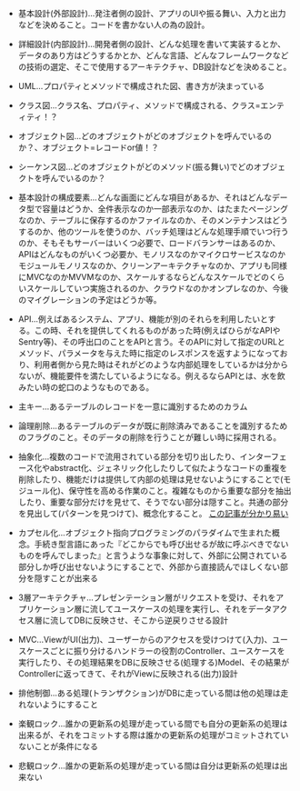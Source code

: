 - 基本設計(外部設計)...発注者側の設計、アプリのUIや振る舞い、入力と出力などを決めること。コードを書かない人の為の設計。

- 詳細設計(内部設計)...開発者側の設計、どんな処理を書いて実装するとか、データのあり方はどうするかとか、どんな言語、どんなフレームワークなどの技術の選定、そこで使用するアーキテクチャ、DB設計などを決めること。

- UML...プロパティとメソッドで構成された図、書き方が決まっている 

- クラス図...クラス名、プロパティ、メソッドで構成される、クラス=エンティティ！？

- オブジェクト図...どのオブジェクトがどのオブジェクトを呼んでいるのか？、オブジェクト=レコードor値！？

- シーケンス図...どのオブジェクトがどのメソッド(振る舞い)でどのオブジェクトを呼んでいるのか？ 

- 基本設計の構成要素...どんな画面にどんな項目があるか、それはどんなデータ型で容量はどうか、全件表示なのか一部表示なのか、はたまたページングなのか、テーブルに保存するのかファイルなのか、そのメンテナンスはどうするのか、他のツールを使うのか、バッチ処理はどんな処理手順でいつ行うのか、そもそもサーバーはいくつ必要で、ロードバランサーはあるのか、APIはどんなものがいくつ必要か、モノリスなのかマイクロサービスなのかモジュールモノリスなのか、クリーンアーキテクチャなのか、アプリも同様にMVCなのかMVVMなのか、スケールするならどんなスケールでどのくらいスケールしていつ実施されるのか、クラウドなのかオンプレなのか、今後のマイグレーションの予定はどうか等。

- API...例えばあるシステム、アプリ、機能が別のそれらを利用したいとする。この時、それを提供してくれるものがあった時(例えばひらがなAPIやSentry等)、その呼出口のことをAPIと言う。そのAPIに対して指定のURLとメソッド、パラメータを与えた時に指定のレスポンスを返すようになっており、利用者側から見た時はそれがどのような内部処理をしているかは分からないが、機能要件を満たしているようになる。例えるならAPIとは、水を飲みたい時の蛇口のようなものである。

- 主キー...あるテーブルのレコードを一意に識別するためのカラム 

- 論理削除...あるテーブルのデータが既に削除済みであることを識別するためのフラグのこと。そのデータの削除を行うことが難しい時に採用される。 

- 抽象化...複数のコードで流用されている部分を切り出したり、インターフェース化やabstract化、ジェネリック化したりして似たようなコードの重複を削除したり、機能だけは提供して内部の処理は見せないようにすることで(モジュール化)、保守性を高める作業のこと。複雑なものから重要な部分を抽出したり、重要な部分だけを見せて、そうでない部分は隠すこと。共通の部分を見出して(パターンを見つけて)、概念化すること。
[この記事が分かり易い](https://qiita.com/t1k2a/items/42e9acde38df9d6246be)

- カプセル化...オブジェクト指向プログラミングのパラダイムで生まれた概念。手続き型言語にあった『どこからでも呼び出せるが故に呼ぶべきでないものを呼んでしまった』と言うような事象に対して、外部に公開されている部分しか呼び出せないようにすることで、外部から直接読んでほしくない部分を隠すことが出来る 

- 3層アーキテクチャ...プレゼンテーション層がリクエストを受け、それをアプリケーション層に流してユースケースの処理を実行し、それをデータアクセス層に流してDBに反映させ、そこから逆戻りさせる設計 

- MVC...ViewがUI(出力)、ユーザーからのアクセスを受けつけて(入力)、ユースケースごとに振り分けるハンドラーの役割のController、ユースケースを実行したり、その処理結果をDBに反映させる(処理する)Model、その結果がControllerに返ってきて、それがViewに反映される(出力)設計 

- 排他制御...ある処理(トランザクション)がDBに走っている間は他の処理は走れないようにすること 

- 楽観ロック...誰かの更新系の処理が走っている間でも自分の更新系の処理は出来るが、それをコミットする際は誰かの更新系の処理がコミットされていないことが条件になる 

- 悲観ロック...誰かの更新系の処理が走っている間は自分は更新系の処理は出来ない